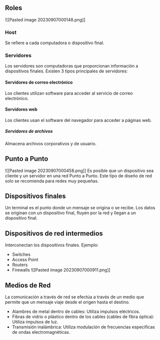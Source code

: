 ## Roles
![[Pasted image 20230907000148.png]]
### Host
Se refiere a cada computadora o dispositivo final.
### Servidores
Los servidores son computadoras que proporcionan información a dispositivos finales. Existen 3 tipos principales de servidores:
#### Servidores de correo electrónico
Los clientes utilizan software para acceder al servicio de correo electrónico.
#### Servidores web
Los clientes usan el software del navegador para acceder a páginas web.
##### Servidores de archivos
Almacena archivos corporativos y de usuario.
## Punto a Punto
![[Pasted image 20230907000458.png]]
Es posible que un dispositivo sea cliente y un servidor en una red Punto a Punto. Este tipo de diseño de red solo se recomienda para redes muy pequeñas.
## Dispositivos finales
Un terminal es el punto donde un mensaje se origina o se recibe. Los datos se originan con un
dispositivo final, fluyen por la red y llegan a un dispositivo final.
## Dispositivos de red intermedios
Interconectan los dispositivos finales. Ejemplo:
- Switches
- Access Point
- Routers
- Firewalls
![[Pasted image 20230907000911.png]]
## Medios de Red
La comunicación a través de red se efectúa a través de un medio que permite que un mensaje viaje desde el origen hasta el destino.
- Alambres de metal dentro de cables: Utiliza impulsos eléctricos.
- Fibras de vidrio o plástico dentro de los cables (cables de fibra óptica): Utiliza impulsos de luz.
- Transmisión inalámbrica: Utiliza modulación de frecuencias específicas de ondas electromagnéticas.
